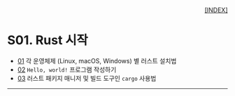 <p style="text-align: right"> 
    <a href="./README.md">[INDEX]</a>
</p>

# S01. Rust 시작

* [01][S01_01_Rust설치] 각 운영체제 (Linux, macOS, Windows) 별 러스트 설치법 
* [02][S01_02_H_World] `Hello, world!` 프로그램 작성하기
* [03][S01_03_H_Cargo] 러스트 패키지 매니저 및 빌드 도구인 `cargo` 사용법

[S01_01_Rust설치]: ./S01_01_Rust설치.md
[S01_02_H_World]: ./S01_02_Hello_World.md
[S01_03_H_Cargo]: ./S01_03_Hello_Cargo.md

---